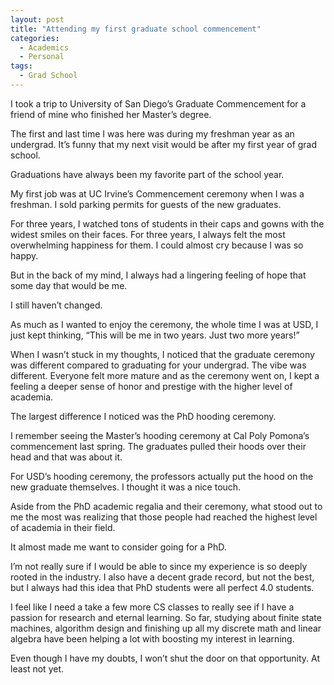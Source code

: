 ```yaml
---
layout: post
title: "Attending my first graduate school commencement"
categories:
  - Academics
  - Personal
tags:
  - Grad School
---
```


I took a trip to University of San Diego’s Graduate Commencement for a friend of mine who finished her Master’s degree.

The first and last time I was here was during my freshman year as an undergrad. It’s funny that my next visit would be after my first year of grad school.

Graduations have always been my favorite part of the school year.

My first job was at UC Irvine’s Commencement ceremony when I was a freshman. I sold parking permits for guests of the new graduates.

For three years, I watched tons of students in their caps and gowns with the widest smiles on their faces. For three years, I always felt the most overwhelming happiness for them. I could almost cry because I was so happy.

But in the back of my mind, I always had a lingering feeling of hope that some day that would be me.

I still haven’t changed.

As much as I wanted to enjoy the ceremony, the whole time I was at USD, I just kept thinking, “This will be me in two years. Just two more years!”

When I wasn’t stuck in my thoughts, I noticed that the graduate ceremony was different compared to graduating for your undergrad. The vibe was different. Everyone felt more mature and as the ceremony went on, I kept a feeling a deeper sense of honor and prestige with the higher level of academia.

The largest difference I noticed was the PhD hooding ceremony.

I remember seeing the Master’s hooding ceremony at Cal Poly Pomona’s commencement last spring. The graduates pulled their hoods over their head and that was about it.

For USD’s hooding ceremony, the professors actually put the hood on the new graduate themselves. I thought it was a nice touch.

Aside from the PhD academic regalia and their ceremony, what stood out to me the most was realizing that those people had reached the highest level of academia in their field.

It almost made me want to consider going for a PhD.

I’m not really sure if I would be able to since my experience is so deeply rooted in the industry. I also have a decent grade record, but not the best, but I always had this idea that PhD students were all perfect 4.0 students.

I feel like I need a take a few more CS classes to really see if I have a passion for research and eternal learning. So far, studying about finite state machines, algorithm design and finishing up all my discrete math and linear algebra have been helping a lot with boosting my interest in learning.

Even though I have my doubts, I won’t shut the door on that opportunity. At least not yet.
